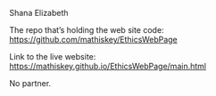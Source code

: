 Shana Elizabeth

The repo that’s holding the web site code: https://github.com/mathiskey/EthicsWebPage

Link to the live website:  https://mathiskey.github.io/EthicsWebPage/main.html

No partner. 
